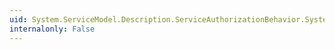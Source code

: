 ```yaml
---
uid: System.ServiceModel.Description.ServiceAuthorizationBehavior.System#ServiceModel#Description#IServiceBehavior#Validate(System.ServiceModel.Description.ServiceDescription,System.ServiceModel.ServiceHostBase)
internalonly: False
---
```

